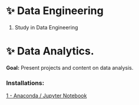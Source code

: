 
# ✨ Data Engineering

1. Study in Data Engineering

# ✨ Data Analytics.

<b>Goal:</b> Present projects and content on data analysis.

<h3 align="left">Installations:</h3>

<div> 
<p><a href="https://github.com/JosiTubaroski/Analise_de_Dados/blob/main/Instalacoes/1.%20Instalando%20o%20Jupyter%20-%20Pacote%20Anaconda%20para%20Programa%C3%A7%C3%A3o%20em%20Python.ipynb">1 - Anaconda / Jupyter Notebook </a></p>
</div> 
